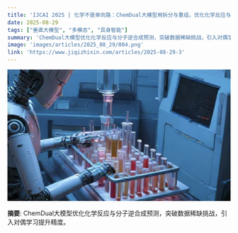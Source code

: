 ```yaml
---
title: 'IJCAI 2025 | 化学不是单向路：ChemDual大模型用拆分与重组，优化化学反应与分子逆合成预测'
date: 2025-08-29
tags: ["垂直大模型", "多模态", "具身智能"]
summary: 'ChemDual大模型优化化学反应与分子逆合成预测，突破数据稀缺挑战，引入对偶学习提升精度。'
image: 'images/articles/2025_08_29/004.png'
link: 'https://www.jiqizhixin.com/articles/2025-08-29-3'
---
```

![IJCAI 2025 | 化学不是单向路：ChemDual大模型用拆分与重组，优化化学反应与分子逆合成预测](images/articles/2025_08_29/004.png)

**摘要**: ChemDual大模型优化化学反应与分子逆合成预测，突破数据稀缺挑战，引入对偶学习提升精度。
